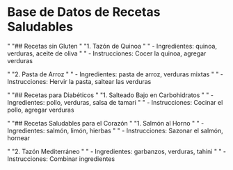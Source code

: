 # Base de Datos de Recetas Saludables

"
        "## Recetas sin Gluten
"
        "1. Tazón de Quinoa
"
        "   - Ingredientes: quinoa, verduras, aceite de oliva
"
        "   - Instrucciones: Cocer la quinoa, agregar verduras

"
        "2. Pasta de Arroz
"
        "   - Ingredientes: pasta de arroz, verduras mixtas
"
        "   - Instrucciones: Hervir la pasta, saltear las verduras

"
        "## Recetas para Diabéticos
"
        "1. Salteado Bajo en Carbohidratos
"
        "   - Ingredientes: pollo, verduras, salsa de tamari
"
        "   - Instrucciones: Cocinar el pollo, agregar verduras

"
        "## Recetas Saludables para el Corazón
"
        "1. Salmón al Horno
"
        "   - Ingredientes: salmón, limón, hierbas
"
        "   - Instrucciones: Sazonar el salmón, hornear

"
        "2. Tazón Mediterráneo
"
        "   - Ingredientes: garbanzos, verduras, tahini
"
        "   - Instrucciones: Combinar ingredientes
